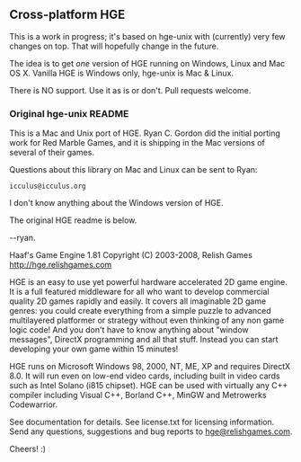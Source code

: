 ## Cross-platform HGE

This is a work in progress; it's based on hge-unix with (currently) very few
changes on top. That will hopefully change in the future.

The idea is to get _one_ version of HGE running on Windows, Linux and Mac OS X.
Vanilla HGE is Windows only, hge-unix is Mac & Linux.

There is NO support. Use it as is or don't. Pull requests welcome.

### Original hge-unix README

This is a Mac and Unix port of HGE. Ryan C. Gordon did the initial porting
work for Red Marble Games, and it is shipping in the Mac versions of several
of their games.

Questions about this library on Mac and Linux can be sent to Ryan:

    icculus@icculus.org

I don't know anything about the Windows version of HGE.

The original HGE readme is below.

--ryan.



Haaf's Game Engine 1.81
Copyright (C) 2003-2008, Relish Games
http://hge.relishgames.com

HGE is an easy to use yet powerful hardware accelerated 2D game engine.
It is a full featured middleware for all who want to develop commercial
quality 2D games rapidly and easily. It covers all imaginable 2D game
genres: you could create everything from a simple puzzle to advanced
multilayered platformer or strategy without even thinking of any non
game logic code! And you don't have to know anything about "window
messages", DirectX programming and all that stuff. Instead you can
start developing your own game within 15 minutes!

HGE runs on Microsoft Windows 98, 2000, NT, ME, XP and requires
DirectX 8.0. It will run even on low-end video cards, including
built in video cards such as Intel Solano (i815 chipset). HGE can
be used with virtually any C++ compiler including Visual C++,
Borland C++, MinGW and Metrowerks Codewarrior.

See documentation for details.
See license.txt for licensing information.
Send any questions, suggestions and bug reports to hge@relishgames.com.


Cheers! :)
